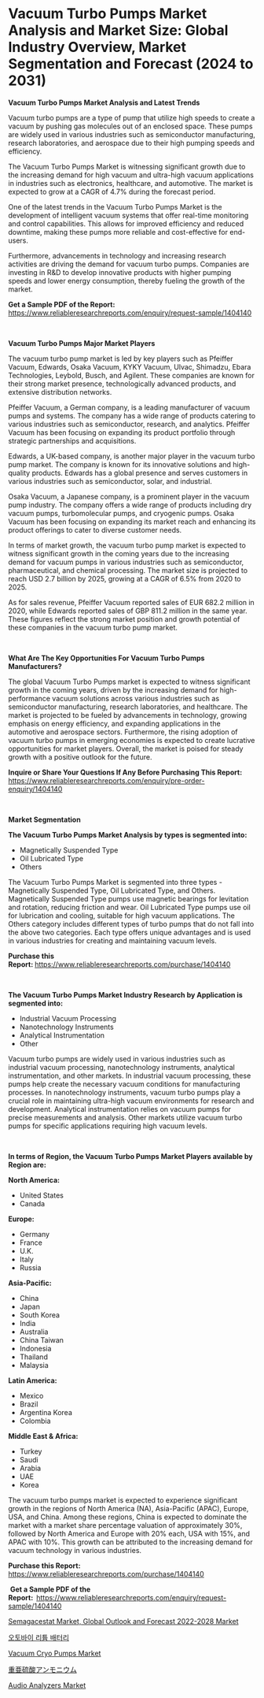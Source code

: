 <p><h1>Vacuum Turbo Pumps Market Analysis and Market Size: Global Industry Overview, Market Segmentation and Forecast (2024 to 2031)</h1></p><p><strong>Vacuum Turbo Pumps Market Analysis and Latest Trends</strong></p>
<p><p>Vacuum turbo pumps are a type of pump that utilize high speeds to create a vacuum by pushing gas molecules out of an enclosed space. These pumps are widely used in various industries such as semiconductor manufacturing, research laboratories, and aerospace due to their high pumping speeds and efficiency.</p><p>The Vacuum Turbo Pumps Market is witnessing significant growth due to the increasing demand for high vacuum and ultra-high vacuum applications in industries such as electronics, healthcare, and automotive. The market is expected to grow at a CAGR of 4.7% during the forecast period.</p><p>One of the latest trends in the Vacuum Turbo Pumps Market is the development of intelligent vacuum systems that offer real-time monitoring and control capabilities. This allows for improved efficiency and reduced downtime, making these pumps more reliable and cost-effective for end-users.</p><p>Furthermore, advancements in technology and increasing research activities are driving the demand for vacuum turbo pumps. Companies are investing in R&D to develop innovative products with higher pumping speeds and lower energy consumption, thereby fueling the growth of the market.</p></p>
<p><strong>Get a Sample PDF of the Report:&nbsp;</strong> <a href="https://www.reliableresearchreports.com/enquiry/request-sample/1404140">https://www.reliableresearchreports.com/enquiry/request-sample/1404140</a></p>
<p>&nbsp;</p>
<p><strong>Vacuum Turbo Pumps Major Market Players</strong></p>
<p><p>The vacuum turbo pump market is led by key players such as Pfeiffer Vacuum, Edwards, Osaka Vacuum, KYKY Vacuum, Ulvac, Shimadzu, Ebara Technologies, Leybold, Busch, and Agilent. These companies are known for their strong market presence, technologically advanced products, and extensive distribution networks.</p><p>Pfeiffer Vacuum, a German company, is a leading manufacturer of vacuum pumps and systems. The company has a wide range of products catering to various industries such as semiconductor, research, and analytics. Pfeiffer Vacuum has been focusing on expanding its product portfolio through strategic partnerships and acquisitions.</p><p>Edwards, a UK-based company, is another major player in the vacuum turbo pump market. The company is known for its innovative solutions and high-quality products. Edwards has a global presence and serves customers in various industries such as semiconductor, solar, and industrial.</p><p>Osaka Vacuum, a Japanese company, is a prominent player in the vacuum pump industry. The company offers a wide range of products including dry vacuum pumps, turbomolecular pumps, and cryogenic pumps. Osaka Vacuum has been focusing on expanding its market reach and enhancing its product offerings to cater to diverse customer needs.</p><p>In terms of market growth, the vacuum turbo pump market is expected to witness significant growth in the coming years due to the increasing demand for vacuum pumps in various industries such as semiconductor, pharmaceutical, and chemical processing. The market size is projected to reach USD 2.7 billion by 2025, growing at a CAGR of 6.5% from 2020 to 2025.</p><p>As for sales revenue, Pfeiffer Vacuum reported sales of EUR 682.2 million in 2020, while Edwards reported sales of GBP 811.2 million in the same year. These figures reflect the strong market position and growth potential of these companies in the vacuum turbo pump market.</p></p>
<p>&nbsp;</p>
<p><strong>What Are The Key Opportunities For Vacuum Turbo Pumps Manufacturers?</strong></p>
<p><p>The global Vacuum Turbo Pumps market is expected to witness significant growth in the coming years, driven by the increasing demand for high-performance vacuum solutions across various industries such as semiconductor manufacturing, research laboratories, and healthcare. The market is projected to be fueled by advancements in technology, growing emphasis on energy efficiency, and expanding applications in the automotive and aerospace sectors. Furthermore, the rising adoption of vacuum turbo pumps in emerging economies is expected to create lucrative opportunities for market players. Overall, the market is poised for steady growth with a positive outlook for the future.</p></p>
<p><strong>Inquire or Share Your Questions If Any Before Purchasing This Report:</strong> <a href="https://www.reliableresearchreports.com/enquiry/pre-order-enquiry/1404140">https://www.reliableresearchreports.com/enquiry/pre-order-enquiry/1404140</a></p>
<p>&nbsp;</p>
<p><strong>Market Segmentation</strong></p>
<p><strong>The Vacuum Turbo Pumps Market Analysis by types is segmented into:</strong></p>
<p><ul><li>Magnetically Suspended Type</li><li>Oil Lubricated Type</li><li>Others</li></ul></p>
<p><p>The Vacuum Turbo Pumps Market is segmented into three types - Magnetically Suspended Type, Oil Lubricated Type, and Others. Magnetically Suspended Type pumps use magnetic bearings for levitation and rotation, reducing friction and wear. Oil Lubricated Type pumps use oil for lubrication and cooling, suitable for high vacuum applications. The Others category includes different types of turbo pumps that do not fall into the above two categories. Each type offers unique advantages and is used in various industries for creating and maintaining vacuum levels.</p></p>
<p><strong>Purchase this Report:&nbsp;</strong><a href="https://www.reliableresearchreports.com/purchase/1404140">https://www.reliableresearchreports.com/purchase/1404140</a></p>
<p>&nbsp;</p>
<p><strong>The Vacuum Turbo Pumps Market Industry Research by Application is segmented into:</strong></p>
<p><ul><li>Industrial Vacuum Processing</li><li>Nanotechnology Instruments</li><li>Analytical Instrumentation</li><li>Other</li></ul></p>
<p><p>Vacuum turbo pumps are widely used in various industries such as industrial vacuum processing, nanotechnology instruments, analytical instrumentation, and other markets. In industrial vacuum processing, these pumps help create the necessary vacuum conditions for manufacturing processes. In nanotechnology instruments, vacuum turbo pumps play a crucial role in maintaining ultra-high vacuum environments for research and development. Analytical instrumentation relies on vacuum pumps for precise measurements and analysis. Other markets utilize vacuum turbo pumps for specific applications requiring high vacuum levels.</p></p>
<p>&nbsp;</p>
<p><strong>In terms of Region, the Vacuum Turbo Pumps Market Players available by Region are:</strong></p>
<p>
    <p> <strong> North America: </strong>
        <ul>
            <li>United States</li>
            <li>Canada</li>
        </ul>
        </p> 
    <p> <strong> Europe: </strong>
        <ul>
            <li>Germany</li>
            <li>France</li>
            <li>U.K.</li>
            <li>Italy</li>
            <li>Russia</li>
        </ul>
        </p> 
    <p> <strong> Asia-Pacific: </strong>
        <ul>
            <li>China</li>
            <li>Japan</li>
            <li>South Korea</li>
            <li>India</li>
            <li>Australia</li>
            <li>China Taiwan</li>
            <li>Indonesia</li>
            <li>Thailand</li>
            <li>Malaysia</li>
        </ul>
        </p> 
    <p> <strong> Latin America: </strong>
        <ul>
            <li>Mexico</li>
            <li>Brazil</li>
            <li>Argentina Korea</li>
            <li>Colombia</li>
        </ul>
        </p> 
    <p> <strong> Middle East & Africa: </strong>
        <ul>
            <li>Turkey</li>
            <li>Saudi</li>
            <li>Arabia</li>
            <li>UAE</li>
            <li>Korea</li>
        </ul>
    </p>
    </p>
<p><p>The vacuum turbo pumps market is expected to experience significant growth in the regions of North America (NA), Asia-Pacific (APAC), Europe, USA, and China. Among these regions, China is expected to dominate the market with a market share percentage valuation of approximately 30%, followed by North America and Europe with 20% each, USA with 15%, and APAC with 10%. This growth can be attributed to the increasing demand for vacuum technology in various industries.</p></p>
<p><strong>Purchase this Report: </strong><a href="https://www.reliableresearchreports.com/purchase/1404140">https://www.reliableresearchreports.com/purchase/1404140</a></p>
<p>&nbsp;<strong>Get a Sample PDF of the Report:&nbsp;&nbsp;</strong><a href="https://www.reliableresearchreports.com/enquiry/request-sample/1404140">https://www.reliableresearchreports.com/enquiry/request-sample/1404140</a></p>
<p><strong></strong></p>
<p><p><a href="https://zircon-bluebell-299.notion.site/Semagacestat-Market-Global-Outlook-and-Forecast-2022-2028-Market-Size-2024-2031-Global-Industrial-7b8abd8535ce4f518a5afa50e5c97aab">Semagacestat Market, Global Outlook and Forecast 2022-2028 Market</a></p><p><a href="https://medium.com/@kadeherman5e31oo7xi2th9fx/%EC%98%A4%ED%86%A0%EB%B0%94%EC%9D%B4-%EB%A6%AC%ED%8A%AC-%EB%B0%B0%ED%84%B0%EB%A6%AC-%EC%8B%9C%EC%9E%A5-%EC%A7%80%ED%91%9C-%ED%95%B4%EB%8F%85-%EC%8B%9C%EC%9E%A5-%EC%A0%90%EC%9C%A0%EC%9C%A8-%ED%8A%B8%EB%A0%8C%EB%93%9C-%EB%B0%8F-%EC%84%B1%EC%9E%A5-%EC%96%91%EC%83%81-21da47c7fc48">오토바이 리튬 배터리</a></p><p><a href="https://github.com/jerrycopelandthomaswsqd8q/Market-Research-Report-List-1/blob/main/vacuum-cryo-pumps-market.md">Vacuum Cryo Pumps Market</a></p><p><a href="https://medium.com/@fouzimed18/%E7%A1%AB%E9%85%B8%E3%82%A2%E3%83%B3%E3%83%A2%E3%83%8B%E3%82%A6%E3%83%A0%E5%B8%82%E5%A0%B4-%E5%B8%82%E5%A0%B4cagr-%E5%B8%82%E5%A0%B4%E3%83%88%E3%83%AC%E3%83%B3%E3%83%89-%E5%8F%8A%E3%81%B3%E6%88%90%E9%95%B7%E6%88%A6%E7%95%A5%E3%81%AB%E9%96%A2%E3%81%99%E3%82%8B%E8%A6%8B%E8%AD%98-2f607446f1bf">重亜硫酸アンモニウム</a></p><p><a href="https://view.publitas.com/reportprime-1/audio-analyzers-market-size-furnishes-valuable-information-encompassing-market-share-market-trends-and-projections-spanning-from-2024-to-2031/">Audio Analyzers Market</a></p></p>